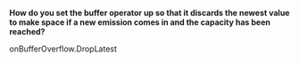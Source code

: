 **How do you set the buffer operator up so that it discards the newest value to make space if a new emission comes in and the capacity has been reached?**

<div class="hint">
  onBufferOverflow.DropLatest
</div>
